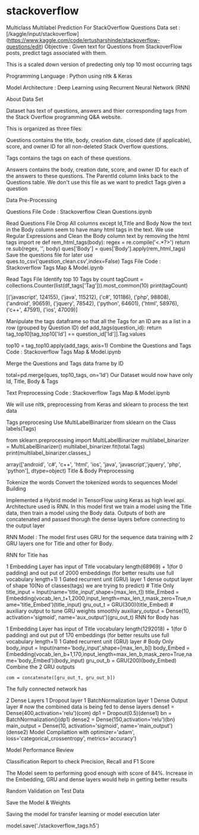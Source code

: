 # stackoverflow
Multiclass Multilabel Prediction For StackOverflow Questions
Data set : [/kaggle/input/stackoverflow] (https://www.kaggle.com/code/ertusharshinde/stackoverflow-questions/edit)
Objective : Given text for Questions from StackoverFlow posts, predict tags associated with them.

This is a scaled down version of predecting only top 10 most occurring tags

Programming Language : Python using nltk & Keras

Model Architecture : Deep Learning using Recurrent Neural Network (RNN)

About Data Set

Dataset has text of questions, answers and thier corresponding tags from the Stack Overflow programming Q&A website.

This is organized as three files:

Questions contains the title, body, creation date, closed date (if applicable), score, and owner ID for all non-deleted Stack Overflow questions.

Tags contains the tags on each of these questions.

Answers contains the body, creation date, score, and owner ID for each of the answers to these questions. The ParentId column links back to the Questions table. We don't use this file as we want to predict Tags given a question

Data Pre-Processing

Questions File Code : Stackoverflow Clean Questions.ipynb

Read Questions File
Drop All columns except Id,Title and Body
Now the text in the Body column seem to have many html tags in the text. We use Regular Expressions and Clean the Body column text by removing the html tags
import re 
def rem_html_tags(body):
    regex = re.compile('<.*?>')
    return re.sub(regex, '', body)
ques['Body'] = ques['Body'].apply(rem_html_tags)
Save the questions file for later use
ques.to_csv('question_clean.csv',index=False)
Tags File Code : Stackoverflow Tags Map & Model.ipynb

Read Tags File
Identify top 10 Tags by count
tagCount =  collections.Counter(list(df_tags['Tag'])).most_common(10)
print(tagCount)

[('javascript', 124155), ('java', 115212), ('c#', 101186), ('php', 98808), ('android', 90659), ('jquery', 78542), ('python', 64601), ('html', 58976), ('c++', 47591), ('ios', 47009)]


Manipulate the tags dataframe so that all the Tags for an ID are as a list in a row (grouped by Question ID)
def add_tags(question_id):
    return tag_top10[tag_top10['Id'] == question_id['Id']].Tag.values

top10 = tag_top10.apply(add_tags, axis=1)
Combine the Questions and Tags Code : Stackoverflow Tags Map & Model.ipynb

Merge the Questions and Tags data frame by ID

total=pd.merge(ques, top10_tags, on='Id')
Our Dataset would now have only Id, Title, Body & Tags

Text Preprocessing Code : Stackoverflow Tags Map & Model.ipynb

We will use nltk, preprocessing from Keras and sklearn to process the text data

Tags preprocesing Use MultiLabelBinarizer from sklearn on the Class labels(Tags)

from sklearn.preprocessing import MultiLabelBinarizer
multilabel_binarizer = MultiLabelBinarizer()
multilabel_binarizer.fit(total.Tags)
print(multilabel_binarizer.classes_)

array(['android', 'c#', 'c++', 'html', 'ios', 'java', 'javascript','jquery', 'php', 'python'], dtype=object)
Title & Body Preprocessing

Tokenize the words
Convert the tokenized words to sequences
Model Building

Implemented a Hybrid model in TensorFlow using Keras as high level api. Architecture used is RNN. In this model first we train a model using the Title data, then train a model using the Body data. Outputs of both are concatenated and passed thorugh the dense layers before connecting to the output layer

RNN Model : The model first uses GRU for the sequence data training with 2 GRU layers one for Title and other for Body.

RNN for Title has

1 Embedding Layer has input of Title vocabulary length(68969) + 1(for 0 padding) and out put of 2000 embeddings (for better results use full vocabulary length+1)
1 Gated recurrent unit (GRU) layer
1 dense output layer of shape 10(No of classes(tags) we are trying to predict)
    # Title Only
    title_input = Input(name='title_input',shape=[max_len_t])
    title_Embed = Embedding(vocab_len_t+1,2000,input_length=max_len_t,mask_zero=True,name='title_Embed')(title_input)
    gru_out_t = GRU(300)(title_Embed)
    # auxiliary output to tune GRU weights smoothly 
    auxiliary_output = Dense(10, activation='sigmoid', name='aux_output')(gru_out_t) 
RNN for Body has

1 Embedding Layer has input of Title vocabulary length(1292018) + 1(for 0 padding) and out put of 170 embeddings (for better results use full vocabulary length+1)
1 Gated recurrent unit (GRU) layer
    # Body Only
    body_input = Input(name='body_input',shape=[max_len_b]) 
    body_Embed = Embedding(vocab_len_b+1,170,input_length=max_len_b,mask_zero=True,name='body_Embed')(body_input)
    gru_out_b = GRU(200)(body_Embed) 
Combine the 2 GRU outputs

    com = concatenate([gru_out_t, gru_out_b])
The fully connected network has

2 Dense Layers
1 Dropout layer
1 BatchNormalization layer
1 Dense Output layer
    # now the combined data is being fed to dense layers
    dense1 = Dense(400,activation='relu')(com)
    dp1 = Dropout(0.5)(dense1)
    bn = BatchNormalization()(dp1) 
    dense2 = Dense(150,activation='relu')(bn)
    main_output = Dense(10, activation='sigmoid', name='main_output')(dense2)
Model Compilattion with optimizer='adam', loss='categorical_crossentropy', metrics='accuracy')

Model Performance Review

Classification Report to check Precision, Recall and F1 Score

The Model seem to performing good enough with score of 84%. Increase in the Embedding, GRU and dense layers would help in getting better results



Random Validation on Test Data



Save the Model & Weights

Saving the model for transfer learning or model execution later

model.save('./stackoverflow_tags.h5')
